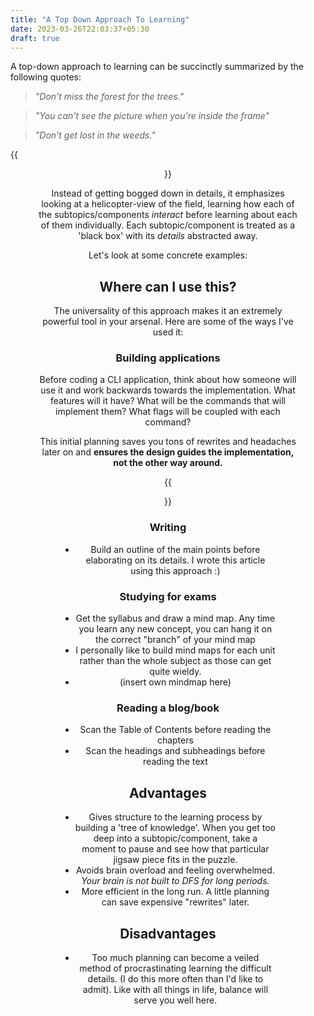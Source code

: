 ```yaml
---
title: "A Top Down Approach To Learning"
date: 2023-03-26T22:03:37+05:30
draft: true
---
```


A top-down approach to learning can be succinctly summarized by the following quotes:
> *"Don't miss the forest for the trees."*

> *"You can't see the picture when you're inside the frame"*

> *"Don't get lost in the weeds."*

<!-- ![Blind Elephant](/blind_elephant.webp)
{{ $image := resources.GetRemote "https://padaseva.in/wp-content/uploads/2019/12/elephant-blind-men.jpg" }} -->
{{<figure src="https://padaseva.in/wp-content/uploads/2019/12/elephant-blind-men.jpg" caption="Blind Elephant" width="80%" align="center">}}

Instead of getting bogged down in details, it emphasizes looking at a helicopter-view of the field, learning how each of the subtopics/components *interact* before learning about each of them individually. Each subtopic/component is treated as a 'black box' with its *details* abstracted away.

Let's look at some concrete examples:
## Where can I use this?
The universality of this approach makes it an extremely powerful tool in your arsenal. Here are some of the ways I've used it:
### Building applications
Before coding a CLI application, think about how someone will use it and work backwards towards the implementation. What features will it have? What will be the commands that will implement them? What flags will be coupled with each command?

This initial planning saves you tons of rewrites and headaches later on and **ensures the design guides the implementation, not the other way around.**

{{<figure src="https://cdn.hashnode.com/res/hashnode/image/upload/v1677566893823/f9ef3fbe-6554-48df-a77d-62dce50e17d1.png?auto=compress,format&format=webp" caption="Planning for a PDF processing CLI tool" align=center >}}
### Writing
- Build an outline of the main points before elaborating on its details. I wrote this article using this approach :)
### Studying for exams
- Get the syllabus and draw a mind map. Any time you learn any new concept, you can hang it on the correct "branch" of your mind map
- I personally like to build mind maps for each unit rather than the whole subject as those can get quite wieldy. 
- (insert own mindmap here)

### Reading a blog/book
- Scan the Table of Contents before reading the chapters
- Scan the headings and subheadings before reading the text

## Advantages
- Gives structure to the learning process by building a 'tree of knowledge'. When you get too deep into a subtopic/component, take a moment to pause and see how that particular jigsaw piece fits in the puzzle.
- Avoids brain overload and feeling overwhelmed. *Your brain is not built to DFS for long periods.*
- More efficient in the long run. A little planning can save expensive "rewrites" later. 

## Disadvantages
- Too much planning can become a veiled method of procrastinating learning the difficult details. (I do this more often than I'd like to admit). Like with all things in life, balance will serve you well here. 




